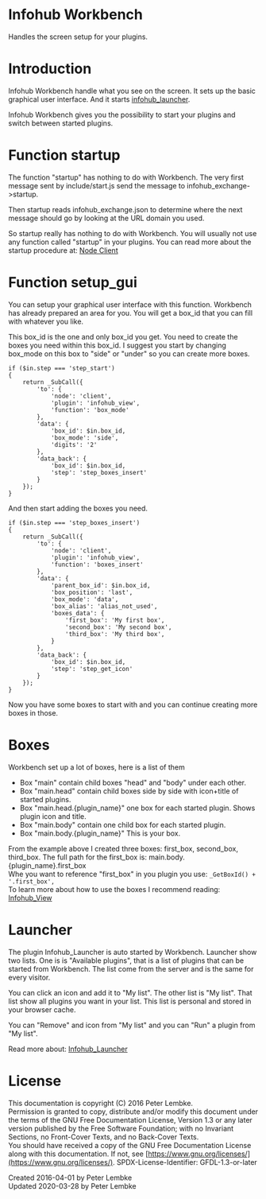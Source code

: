 # Infohub Workbench

Handles the screen setup for your plugins.

# Introduction

Infohub Workbench handle what you see on the screen. It sets up the basic graphical user interface. And it
starts [infohub_launcher](plugin,infohub_launcher).

Infohub Workbench gives you the possibility to start your plugins and switch between started plugins.

# Function startup

The function "startup" has nothing to do with Workbench. The very first message sent by include/start.js send the
message to infohub_exchange->startup.

Then startup reads infohub_exchange.json to determine where the next message should go by looking at the URL domain you
used.

So startup really has nothing to do with Workbench. You will usually not use any function called "startup" in your
plugins. You can read more about the startup procedure at: [Node Client](main,node_client)

# Function setup_gui

You can setup your graphical user interface with this function. Workbench has already prepared an area for you. You will
get a box_id that you can fill with whatever you like.

This box_id is the one and only box_id you get. You need to create the boxes you need within this box_id. I suggest you
start by changing box_mode on this box to "side" or "under" so you can create more boxes.

```
if ($in.step === 'step_start')
{
    return _SubCall({
        'to': {
            'node': 'client',
            'plugin': 'infohub_view',
            'function': 'box_mode'
        },
        'data': {
            'box_id': $in.box_id,
            'box_mode': 'side',
            'digits': '2'
        },
        'data_back': {
            'box_id': $in.box_id,
            'step': 'step_boxes_insert'
        }
    });
}
```

And then start adding the boxes you need.

```
if ($in.step === 'step_boxes_insert')
{
    return _SubCall({
        'to': {
            'node': 'client',
            'plugin': 'infohub_view',
            'function': 'boxes_insert'
        },
        'data': {
            'parent_box_id': $in.box_id,
            'box_position': 'last',
            'box_mode': 'data',
            'box_alias': 'alias_not_used',
            'boxes_data': {
                'first_box': 'My first box',
                'second_box': 'My second box',
                'third_box': 'My third box',
            }
        },
        'data_back': {
            'box_id': $in.box_id,
            'step': 'step_get_icon'
        }
    });
}
```

Now you have some boxes to start with and you can continue creating more boxes in those.

# Boxes

Workbench set up a lot of boxes, here is a list of them

- Box "main" contain child boxes "head" and "body" under each other.
- Box "main.head" contain child boxes side by side with icon+title of started plugins.
- Box "main.head.{plugin_name}" one box for each started plugin. Shows plugin icon and title.
- Box "main.body" contain one child box for each started plugin.
- Box "main.body.{plugin_name}" This is your box.

From the example above I created three boxes: first_box, second_box, third_box. The full path for the first_box is:
main.body.{plugin_name}.first_box  
Whe you want to reference "first_box" in you plugin you use: `_GetBoxId() + '.first_box',`  
To learn more about how to use the boxes I recommend reading: [Infohub_View](plugin,infohub_view)

# Launcher

The plugin Infohub_Launcher is auto started by Workbench. Launcher show two lists. One is is "Available plugins", that
is a list of plugins that can be started from Workbench. The list come from the server and is the same for every
visitor.

You can click an icon and add it to "My list". The other list is "My list". That list show all plugins you want in your
list. This list is personal and stored in your browser cache.

You can "Remove" and icon from "My list" and you can "Run" a plugin from "My list".

Read more about: [Infohub_Launcher](plugin,infohub_launcher)

# License

This documentation is copyright (C) 2016 Peter Lembke.  
Permission is granted to copy, distribute and/or modify this document under the terms of the GNU Free Documentation
License, Version 1.3 or any later version published by the Free Software Foundation; with no Invariant Sections, no
Front-Cover Texts, and no Back-Cover Texts.  
You should have received a copy of the GNU Free Documentation License along with this documentation. If not,
see [https://www.gnu.org/licenses/](https://www.gnu.org/licenses/). SPDX-License-Identifier: GFDL-1.3-or-later

Created 2016-04-01 by Peter Lembke  
Updated 2020-03-28 by Peter Lembke  
